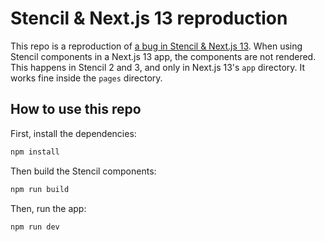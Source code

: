 # Stencil & Next.js 13 reproduction

This repo is a reproduction of [a bug in Stencil & Next.js 13](https://github.com/ionic-team/stencil/issues/4061). When using Stencil components in a Next.js 13 app, the components are not rendered.
This happens in Stencil 2 and 3, and only in Next.js 13's `app` directory. It works fine inside the `pages` directory.

## How to use this repo
First, install the dependencies:
```bash
npm install
```

Then build the Stencil components:
```bash
npm run build
```

Then, run the app:
```bash
npm run dev
```

